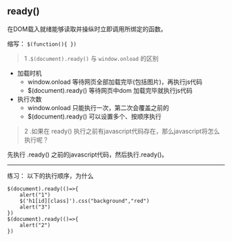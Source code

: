 ## ready()
在DOM载入就绪能够读取并操纵时立即调用所绑定的函数。

缩写： `$(function(){ })`


> 1 .`$(document).ready()` 与 `window.onload` 的区别

- 加载时机
    - window.onload 等待网页全部加载完毕(包括图片)，再执行js代码
    - $(document).ready() 等待网页中dom 加载完毕就执行js代码
- 执行次数
    - window.onload 只能执行一次，第二次会覆盖之前的
    - $(document).ready() 可以设置多个、按顺序执行

> 2 .如果在 ready() 执行之前有javascript代码存在，那么javascript将怎么执行呢？

先执行 .ready() 之前的javascript代码，然后执行.ready()。

---

练习： 以下的执行顺序，为什么
```
$(document).ready(()=>{
    alert("1")
    $('h1[id][class]').css("background","red")
    alert("3")
})
$(document).ready(()=>{
    alert("2")
})
```